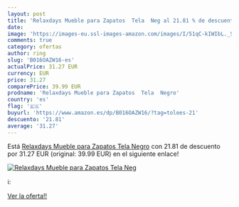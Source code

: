 ```yaml
---
layout: post
title: 'Relaxdays Mueble para Zapatos  Tela  Neg al 21.81 % de descuento'
date: 
image: 'https://images-eu.ssl-images-amazon.com/images/I/51qC-kIWIbL._SL200_.jpg'
comments: true
category: ofertas
author: ring
slug: 'B016OAZW16-es'
actualPrice: 31.27 EUR
currency: EUR
price: 31.27
comparePrice: 39.99 EUR
prodname: 'Relaxdays Mueble para Zapatos  Tela  Negro'
country: 'es'
flag: '🇪🇸'
buyurl: 'https://www.amazon.es/dp/B016OAZW16/?tag=tolees-21'
descuento: '21.81'
average: '31.27'
---
```


Está [Relaxdays Mueble para Zapatos  Tela  Negro](https://www.amazon.es/dp/B016OAZW16/?tag=tolees-21) con 21.81 de descuento por 31.27 EUR (original: 39.99 EUR) en el siguiente enlace!

[![Relaxdays Mueble para Zapatos  Tela  Neg](https://images-eu.ssl-images-amazon.com/images/I/51qC-kIWIbL._SL200_.jpg)](https://www.amazon.es/dp/B016OAZW16/?tag=tolees-21)

ℹ️:


[Ver la oferta!!](https://www.amazon.es/dp/B016OAZW16/?tag=tolees-21)

